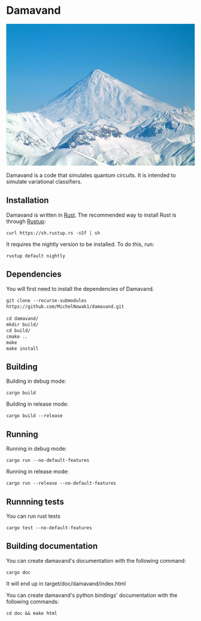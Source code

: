 # Damavand
![picture](figures/Damavand_in_winter.jpg)

Damavand is a code that simulates quantum circuits.
It is intended to simulate variational classifiers.

## Installation
Damavand is written in [Rust](https://www.rust-lang.org/). The recommended way to install Rust is
through [Rustup](https://rustup.rs/):
```
curl https://sh.rustup.rs -sSf | sh
```
It requires the nightly version to be installed. To do this, run:
```
rustup default nightly
```
## Dependencies
You will first need to install the dependencies of Damavand.

```
git clone --recurse-submodules https://github.com/MichelNowak1/damavand.git

cd damavand/
mkdir build/
cd build/
cmake ..
make
make install
```

## Building
Building in debug mode:
```
cargo build
```

Building in release mode:
```
cargo build --release
```


## Running
Running in debug mode:
```
cargo run --no-default-features 
```

Running in release mode:
```
cargo run --release --no-default-features 
```

## Runnning tests

You can run rust tests
```
cargo test --no-default-features
```

## Building documentation
You can create damavand's documentation with the following command:
```
cargo doc
```
It will end up in target/doc/damavand/index.html

You can create damavand's python bindings' documentation with the following commands:
```
cd doc && make html
```
